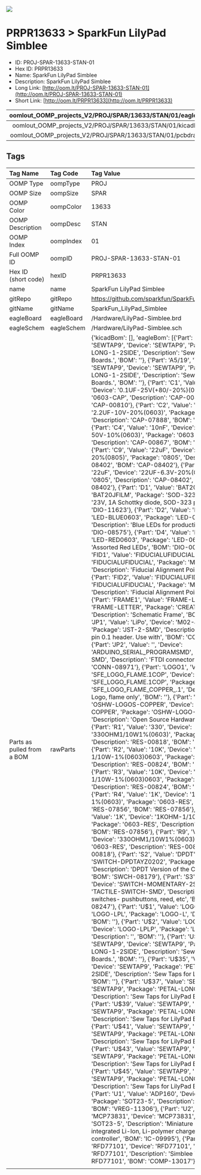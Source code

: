 


  
![][im]
# PRPR13633 > SparkFun LilyPad Simblee

- ID: PROJ-SPAR-13633-STAN-01
- Hex ID: PRPR13633
- Name: SparkFun LilyPad Simblee
- Description: SparkFun LilyPad Simblee
- Long Link: [http://oom.lt/PROJ-SPAR-13633-STAN-01](http://oom.lt/PROJ-SPAR-13633-STAN-01)
- Short Link: [http://oom.lt/PRPR13633](http://oom.lt/PRPR13633)
  

|oomlout_OOMP_projects_V2/PROJ/SPAR/13633/STAN/01/eagleImage.png|oomlout_OOMP_projects_V2/PROJ/SPAR/13633/STAN/01/eagleSchemImage.png|oomlout_OOMP_projects_V2/PROJ/SPAR/13633/STAN/01/kicadPcb3dFront.png|oomlout_OOMP_projects_V2/PROJ/SPAR/13633/STAN/01/kicadPcb3dBack.png|
| :---: | :---: | :---: | :---: |
|oomlout_OOMP_projects_V2/PROJ/SPAR/13633/STAN/01/kicadPcb3d.png|oomlout_OOMP_projects_V2/PROJ/SPAR/13633/STAN/01/bomBack.png|oomlout_OOMP_projects_V2/PROJ/SPAR/13633/STAN/01/bomFront.png|oomlout_OOMP_projects_V2/PROJ/SPAR/13633/STAN/01/pcbdraw.svg|
|oomlout_OOMP_projects_V2/PROJ/SPAR/13633/STAN/01/pcbdrawBack.svg||||

## Tags
  

|Tag Name|Tag Code|Tag Value|
| :--- | :--- | :--- |
|OOMP Type|oompType|PROJ|
|OOMP Size|oompSize|SPAR|
|OOMP Color|oompColor|13633|
|OOMP Description|oompDesc|STAN|
|OOMP Index|oompIndex|01|
|Full OOMP ID|oompID|PROJ-SPAR-13633-STAN-01|
|Hex ID (short code)|hexID|PRPR13633|
|name|name|SparkFun LilyPad Simblee|
|gitRepo|gitRepo|https://github.com/sparkfun/SparkFun_LilyPad_Simblee|
|gitName|gitName|SparkFun_LilyPad_Simblee|
|eagleBoard|eagleBoard|/Hardware/LilyPad-Simblee.brd|
|eagleSchem|eagleSchem|/Hardware/LilyPad-Simblee.sch|
|Parts as pulled from a BOM|rawParts|{'kicadBom': [], 'eagleBom': [{'Part': 'A4/18', 'Value': 'SEWTAP9', 'Device': 'SEWTAP9', 'Package': 'PETAL-LONG-1-2SIDE', 'Description': 'Sew Taps for LilyPad Boards.', 'BOM': ''}, {'Part': 'A5/19', 'Value': 'SEWTAP9', 'Device': 'SEWTAP9', 'Package': 'PETAL-LONG-1-2SIDE', 'Description': 'Sew Taps for LilyPad Boards.', 'BOM': ''}, {'Part': 'C1', 'Value': '0.1uF', 'Device': '0.1UF-25V(+80/-20%)(0603)', 'Package': '0603-CAP', 'Description': 'CAP-00810', 'BOM': 'CAP-00810'}, {'Part': 'C2', 'Value': '2.2uF', 'Device': '2.2UF-10V-20%(0603)', 'Package': '0603-CAP', 'Description': 'CAP-07888', 'BOM': 'CAP-07888'}, {'Part': 'C4', 'Value': '10nF', 'Device': '10NF/10000PF-50V-10%(0603)', 'Package': '0603-CAP', 'Description': 'CAP-00867', 'BOM': 'CAP-00867'}, {'Part': 'C9', 'Value': '22uF', 'Device': '22UF-6.3V-20%(0805)', 'Package': '0805', 'Description': 'CAP-08402', 'BOM': 'CAP-08402'}, {'Part': 'C10', 'Value': '22uF', 'Device': '22UF-6.3V-20%(0805)', 'Package': '0805', 'Description': 'CAP-08402', 'BOM': 'CAP-08402'}, {'Part': 'D1', 'Value': 'BAT20JFILM', 'Device': 'BAT20JFILM', 'Package': 'SOD-323', 'Description': '23V, 1A Schottky diode, SOD-323 package', 'BOM': 'DIO-11623'}, {'Part': 'D2', 'Value': 'BLUE', 'Device': 'LED-BLUE0603', 'Package': 'LED-0603', 'Description': 'Blue LEDs for production use', 'BOM': 'DIO-08575'}, {'Part': 'D4', 'Value': 'RED', 'Device': 'LED-RED0603', 'Package': 'LED-0603', 'Description': 'Assorted Red LEDs', 'BOM': 'DIO-00819'}, {'Part': 'FID1', 'Value': 'FIDUCIALUFIDUCIAL', 'Device': 'FIDUCIALUFIDUCIAL', 'Package': 'MICRO-FIDUCIAL', 'Description': 'Fiducial Alignment Points', 'BOM': ''}, {'Part': 'FID2', 'Value': 'FIDUCIALUFIDUCIAL', 'Device': 'FIDUCIALUFIDUCIAL', 'Package': 'MICRO-FIDUCIAL', 'Description': 'Fiducial Alignment Points', 'BOM': ''}, {'Part': 'FRAME1', 'Value': 'FRAME-LETTER', 'Device': 'FRAME-LETTER', 'Package': 'CREATIVE_COMMONS', 'Description': 'Schematic Frame', 'BOM': ''}, {'Part': 'JP1', 'Value': 'LiPo', 'Device': 'M02-JST-2MM-SMT', 'Package': 'JST-2-SMD', 'Description': 'Standard 2-pin 0.1 header. Use with', 'BOM': 'CONN-11443'}, {'Part': 'JP2', 'Value': '', 'Device': 'ARDUINO_SERIAL_PROGRAMSMD', 'Package': '1X06-SMD', 'Description': 'FTDI connector footprints', 'BOM': 'CONN-08971'}, {'Part': 'LOGO1', 'Value': 'SFE_LOGO_FLAME.1COP', 'Device': 'SFE_LOGO_FLAME.1COP', 'Package': 'SFE_LOGO_FLAME_COPPER_.1', 'Description': 'SFE Logo, flame only', 'BOM': ''}, {'Part': 'LOGO2', 'Value': 'OSHW-LOGOS-COPPER', 'Device': 'OSHW-LOGOS-COPPER', 'Package': 'OSHW-LOGO-S_COPPER', 'Description': 'Open Source Hardware Logo', 'BOM': ''}, {'Part': 'R1', 'Value': '330', 'Device': '330OHM1/10W1%(0603)', 'Package': '0603-RES', 'Description': 'RES-00818', 'BOM': 'RES-00818'}, {'Part': 'R2', 'Value': '10K', 'Device': '10KOHM-1/10W-1%(0603)0603', 'Package': '0603-RES', 'Description': 'RES-00824', 'BOM': 'RES-00824'}, {'Part': 'R3', 'Value': '10K', 'Device': '10KOHM-1/10W-1%(0603)0603', 'Package': '0603-RES', 'Description': 'RES-00824', 'BOM': 'RES-00824'}, {'Part': 'R4', 'Value': '1K', 'Device': '1KOHM-1/10W-1%(0603)', 'Package': '0603-RES', 'Description': 'RES-07856', 'BOM': 'RES-07856'}, {'Part': 'R5', 'Value': '1K', 'Device': '1KOHM-1/10W-1%(0603)', 'Package': '0603-RES', 'Description': 'RES-07856', 'BOM': 'RES-07856'}, {'Part': 'R9', 'Value': '330', 'Device': '330OHM1/10W1%(0603)', 'Package': '0603-RES', 'Description': 'RES-00818', 'BOM': 'RES-00818'}, {'Part': 'S2', 'Value': 'DPDT', 'Device': 'SWITCH-DPDTAYZ0202', 'Package': 'AYZ0202', 'Description': 'DPDT Version of the COM-00597', 'BOM': 'SWCH-08179'}, {'Part': 'S3', 'Value': 'Reset', 'Device': 'SWITCH-MOMENTARY-2SMD', 'Package': 'TACTILE-SWITCH-SMD', 'Description': 'Various NO switches- pushbuttons, reed, etc', 'BOM': 'SWCH-08247'}, {'Part': 'U$1', 'Value': 'LOGO-LPL', 'Device': 'LOGO-LPL', 'Package': 'LOGO-L', 'Description': '', 'BOM': ''}, {'Part': 'U$2', 'Value': 'LOGO-LPLP', 'Device': 'LOGO-LPLP', 'Package': 'LOGO-LILYPAD', 'Description': '', 'BOM': ''}, {'Part': 'U$4', 'Value': 'SEWTAP9', 'Device': 'SEWTAP9', 'Package': 'PETAL-LONG-1-2SIDE', 'Description': 'Sew Taps for LilyPad Boards.', 'BOM': ''}, {'Part': 'U$35', 'Value': 'SEWTAP9', 'Device': 'SEWTAP9', 'Package': 'PETAL-LONG-1-2SIDE', 'Description': 'Sew Taps for LilyPad Boards.', 'BOM': ''}, {'Part': 'U$37', 'Value': 'SEWTAP9', 'Device': 'SEWTAP9', 'Package': 'PETAL-LONG-1-2SIDE', 'Description': 'Sew Taps for LilyPad Boards.', 'BOM': ''}, {'Part': 'U$39', 'Value': 'SEWTAP9', 'Device': 'SEWTAP9', 'Package': 'PETAL-LONG-1-2SIDE', 'Description': 'Sew Taps for LilyPad Boards.', 'BOM': ''}, {'Part': 'U$41', 'Value': 'SEWTAP9', 'Device': 'SEWTAP9', 'Package': 'PETAL-LONG-1-2SIDE', 'Description': 'Sew Taps for LilyPad Boards.', 'BOM': ''}, {'Part': 'U$43', 'Value': 'SEWTAP9', 'Device': 'SEWTAP9', 'Package': 'PETAL-LONG-1-2SIDE', 'Description': 'Sew Taps for LilyPad Boards.', 'BOM': ''}, {'Part': 'U$45', 'Value': 'SEWTAP9', 'Device': 'SEWTAP9', 'Package': 'PETAL-LONG-1-2SIDE', 'Description': 'Sew Taps for LilyPad Boards.', 'BOM': ''}, {'Part': 'U1', 'Value': 'ADP160', 'Device': 'ADP160', 'Package': 'SOT23-5', 'Description': 'Nanopower LDO', 'BOM': 'VREG-11306'}, {'Part': 'U2', 'Value': 'MCP73831', 'Device': 'MCP73831', 'Package': 'SOT23-5', 'Description': 'Miniature single cell, fully integrated Li-Ion, Li-polymer charge management controller', 'BOM': 'IC-09995'}, {'Part': 'U3', 'Value': 'RFD77101', 'Device': 'RFD77101', 'Package': 'RFD77101', 'Description': 'Simblee ™ BLE Module RFD77101', 'BOM': 'COMP-13017'}]}|
||||



[im]: PROJ/SPAR/13633/STAN/01/kicadPcb3d_450.png
